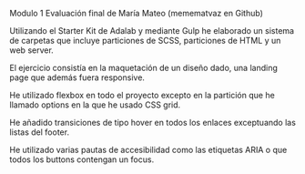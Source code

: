 Modulo 1 Evaluación final de María Mateo (memematvaz en Github)

Utilizando el Starter Kit de Adalab y mediante Gulp he elaborado un sistema de carpetas que incluye particiones de SCSS, particiones de HTML y un web server.

El ejercicio consistía en  la maquetación de un diseño dado, una landing page que además fuera responsive.

He utilizado flexbox en todo el proyecto excepto en la partición que he llamado options en la que he usado CSS grid.

He añadido transiciones de tipo hover en todos los enlaces exceptuando las listas del footer.

He utilizado varias pautas de accesibilidad como las etiquetas ARIA o que todos los buttons contengan un focus.